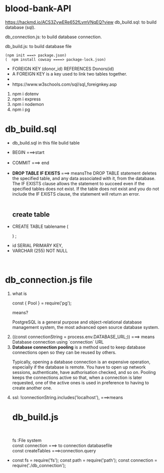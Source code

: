 # blood-bank-API

https://hackmd.io/ACS3ZywERe652fLvmVNqEQ?view
db_build.sql:
to build database (sql).

db_connection.js:
to build database connection.

db_build.js:
to build database file

    (npm init ===> package.json)
    (  npm install cowsay ====> package-lock.json)

<ul>
<li> FOREIGN KEY (donor_id)  REFERENCES Donors(id) </li>
   <li> A FOREIGN KEY is a key used to link two tables together. <li>
   <li> https://www.w3schools.com/sql/sql_foreignkey.asp</li>
   </ul>
<ol>
<li> npm i dotenv</li>
<li> npm i express</li>
<li> npm i nodemon</li>
<li>npm i pg </li>
</ol>

 <h1>db_build.sql </h1>
 <ul>
<li> db_build.sql in this file  bulid table</li>
 <p> <li> BEGIN ===>start </li><br>
<li>COMMIT ===> end  </li><br>
<li> <strong>DROP TABLE IF EXISTS </strong> ===> meansThe DROP TABLE statement deletes the specified table, and any data associated with it, from the database. The IF EXISTS clause allows the statement to succeed even if the specified tables does not exist. If the table does not exist and you do not include the IF EXISTS clause, the statement will return an error.</li> <br>
<h2> create table </h2> 
<li>CREATE TABLE  tablename (

) ;</li>

<li> id SERIAL PRIMARY KEY,</li>
<li>VARCHAR (255) NOT NULL </li>
 </p>
 </ul>
 </br>
 <h1>db_connection.js file</h1>
 <ol>
 <li>  what is <p>const { Pool } = require('pg');</p> means?
 <p> PostgreSQL is a general purpose and object-relational database management system, the most advanced open source database system.</p>

 </li>
 <li> ((const connectionString = process.env.DATABASE_URL;)) ===> means
 Database connection using `connection` URL
  </li>
  <li> <strong>Database connection pooling</strong> is a method used to keep database connections open so they can be reused by others.

Typically, opening a database connection is an expensive operation, especially if the database is remote. You have to open up network sessions, authenticate, have authorisation checked, and so on. Pooling keeps the connections active so that, when a connection is later requested, one of the active ones is used in preference to having to create another one. </li>

<li> ssl: !connectionString.includes('localhost'), ===>means  </li>
 </ol>
  <ul> 
   <h1> db_build.js</h1> <br>
   <p>fs :File system <br>
   const connection ===> to connection databasefile <br>
   const createTables ===>connection.query <br>
    </p>
  <li>const fs = require('fs');
const path = require('path');
const connection = require('./db_connection'); </li>
   </ul>
